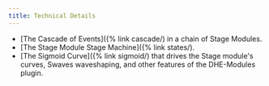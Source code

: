 ```yaml
---
title: Technical Details
---
```


- [The Cascade of Events]({% link cascade/)
  in a chain of Stage Modules.
- [The Stage Module Stage Machine]({% link states/).
- [The Sigmoid Curve]({% link sigmoid/)
  that drives the Stage module's curves,
  Swaves waveshaping,
  and other features of the DHE-Modules plugin.

